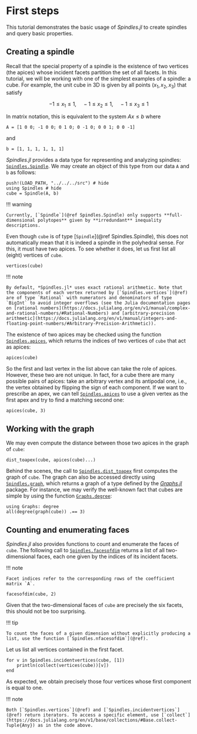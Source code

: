 # First steps
This tutorial demonstrates the basic usage of *Spindles.jl* to create spindles and query basic properties.

## Creating a spindle
Recall that the special property of a spindle is the existence of two vertices (the apices) whose incident facets partition the set of all facets. In this tutorial, we will be working with one of the simplest examples of a spindle: a cube. For example, the unit cube in 3D is given by all points $(x_1,x_2,x_3)$ that satisfy 
```math
-1 \le x_1 \le 1, \quad -1 \le x_2 \le 1, \quad -1 \le x_3 \le 1
```

In matrix notation, this is equivalent to the system $Ax \le b$ where

```@example cube
A = [1 0 0; -1 0 0; 0 1 0; 0 -1 0; 0 0 1; 0 0 -1]
```
and
```@example cube
b = [1, 1, 1, 1, 1, 1]
```

*Spindles.jl* provides a data type for representing and analyzing spindles: [`Spindles.Spindle`](@ref). We may create an object of this type from our data `A` and `b` as follows:

```@example cube
push!(LOAD_PATH, "../../../src") # hide
using Spindles # hide
cube = Spindle(A, b)
```

!!! warning

    Currently, [`Spindle`](@ref Spindles.Spindle) only supports **full-dimensional polytopes** given by **irredundant** inequality descriptions.

Even though `cube` is of type [`Spindle`](@ref Spindles.Spindle), this does not automatically mean that it is indeed a spindle in the polyhedral sense. For this, it must have two apices. To see whether it does, let us first list all (eight) vertices of `cube`.

```@example cube
vertices(cube)
```

!!! note

    By default, *Spindles.jl* uses exact rational arithmetic. Note that the components of each vertex returned by [`Spindles.vertices`](@ref) are of type `Rational` with numerators and denominators of type `BigInt` to avoid integer overflows (see the Julia documentation pages on [rational numbers](https://docs.julialang.org/en/v1/manual/complex-and-rational-numbers/#Rational-Numbers) and [arbitrary-precision arithmetic](https://docs.julialang.org/en/v1/manual/integers-and-floating-point-numbers/#Arbitrary-Precision-Arithmetic)).

The existence of two apices may be checked using the function [`Spindles.apices`](@ref), which returns the indices of two vertices of `cube` that act as apices:

```@example cube
apices(cube)
```

So the first and last vertex in the list above can take the role of apices. However, these two are not unique. In fact, for a cube there are many possible pairs of apices: take an arbitrary vertex and its antipodal one, i.e., the vertex obtained by flipping the sign of each component. If we want to prescribe an apex, we can tell [`Spindles.apices`](@ref) to use a given vertex as the first apex and try to find a matching second one:

```@example cube
apices(cube, 3)
```

## Working with the graph
We may even compute the distance between those two apices in the graph of `cube`:

```@example cube
dist_toapex(cube, apices(cube)...)
```

Behind the scenes, the call to [`Spindles.dist_toapex`](@ref) first computes the graph of `cube`. The graph can also be accessed directly using [`Spindles.graph`](@ref), which returns a graph of a type defined by the [*Graphs.jl*](https://juliagraphs.org/Graphs.jl/) package. 
For instance, we may verify the well-known fact that cubes are simple by using the function [`Graphs.degree`](https://juliagraphs.org/Graphs.jl/stable/core_functions/core/#Graphs.degree):

```@example cube
using Graphs: degree
all(degree(graph(cube)) .== 3)
```

## Counting and enumerating faces
*Spindles.jl* also provides functions to count and enumerate the faces of `cube`. The following call to [`Spindles.facesofdim`](@ref) returns a list of all two-dimensional faces, each one given by the indices of its incident facets.

!!! note

    Facet indices refer to the corresponding rows of the coefficient matrix `A`. 

```@example cube
facesofdim(cube, 2)
```

Given that the two-dimensional faces of `cube` are precisely the six facets, this should not be too surprising. 

!!! tip

    To count the faces of a given dimension without explicitly producing a list, use the function [`Spindles.nfacesofdim`](@ref).

Let us list all vertices contained in the first facet.

```@example cube
for v in Spindles.incidentvertices(cube, [1])
    println(collect(vertices(cube))[v])
end
```

As expected, we obtain precisely those four vertices whose first component is equal to one.

!!! note

    Both [`Spindles.vertices`](@ref) and [`Spindles.incidentvertices`](@ref) return iterators. To access a specific element, use [`collect`](https://docs.julialang.org/en/v1/base/collections/#Base.collect-Tuple{Any}) as in the code above.
